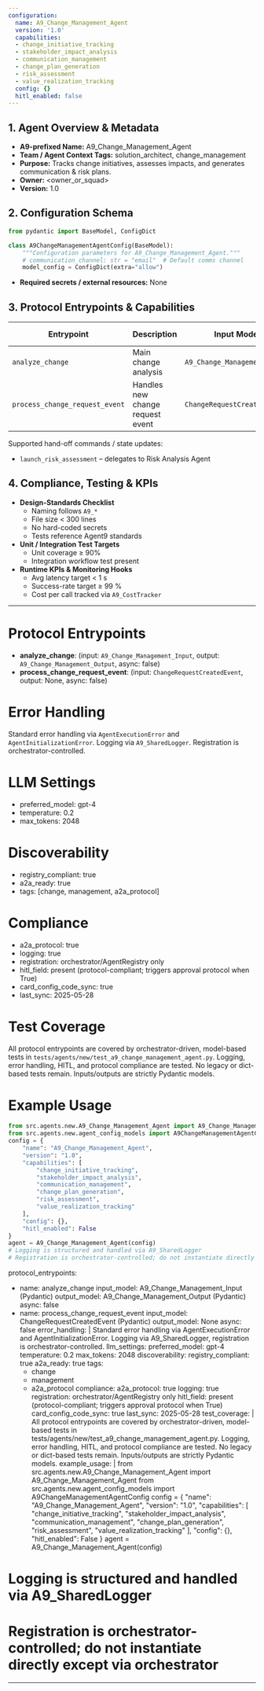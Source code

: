```yaml
---
configuration:
  name: A9_Change_Management_Agent
  version: '1.0'
  capabilities:
  - change_initiative_tracking
  - stakeholder_impact_analysis
  - communication_management
  - change_plan_generation
  - risk_assessment
  - value_realization_tracking
  config: {}
  hitl_enabled: false
---
```


## 1. Agent Overview & Metadata
- **A9-prefixed Name:** A9_Change_Management_Agent
- **Team / Agent Context Tags:** solution_architect, change_management
- **Purpose:** Tracks change initiatives, assesses impacts, and generates communication & risk plans.
- **Owner:** <owner_or_squad>
- **Version:** 1.0

## 2. Configuration Schema
```python
from pydantic import BaseModel, ConfigDict

class A9ChangeManagementAgentConfig(BaseModel):
    """Configuration parameters for A9_Change_Management_Agent."""
    # communication_channel: str = "email"  # Default comms channel
    model_config = ConfigDict(extra="allow")
```
- **Required secrets / external resources:** None

## 3. Protocol Entrypoints & Capabilities
| Entrypoint | Description | Input Model | Output Model | Side-effects |
|------------|-------------|-------------|--------------|--------------|
| `analyze_change` | Main change analysis | `A9_Change_Management_Input` | `A9_Change_Management_Output` | logs events |
| `process_change_request_event` | Handles new change request event | `ChangeRequestCreatedEvent` | None | updates registry |

Supported hand-off commands / state updates:
- `launch_risk_assessment` – delegates to Risk Analysis Agent

## 4. Compliance, Testing & KPIs
- **Design-Standards Checklist**
  - Naming follows `A9_*`
  - File size < 300 lines
  - No hard-coded secrets
  - Tests reference Agent9 standards
- **Unit / Integration Test Targets**
  - Unit coverage ≥ 90%
  - Integration workflow test present
- **Runtime KPIs & Monitoring Hooks**
  - Avg latency target < 1 s
  - Success-rate target ≥ 99 %
  - Cost per call tracked via `A9_CostTracker`

---

# Protocol Entrypoints
- **analyze_change**: (input: `A9_Change_Management_Input`, output: `A9_Change_Management_Output`, async: false)
- **process_change_request_event**: (input: `ChangeRequestCreatedEvent`, output: None, async: false)

# Error Handling
Standard error handling via `AgentExecutionError` and `AgentInitializationError`. Logging via `A9_SharedLogger`. Registration is orchestrator-controlled.

# LLM Settings
- preferred_model: gpt-4
- temperature: 0.2
- max_tokens: 2048

# Discoverability
- registry_compliant: true
- a2a_ready: true
- tags: [change, management, a2a_protocol]

# Compliance
- a2a_protocol: true
- logging: true
- registration: orchestrator/AgentRegistry only
- hitl_field: present (protocol-compliant; triggers approval protocol when True)
- card_config_code_sync: true
- last_sync: 2025-05-28

# Test Coverage
All protocol entrypoints are covered by orchestrator-driven, model-based tests in `tests/agents/new/test_a9_change_management_agent.py`. Logging, error handling, HITL, and protocol compliance are tested. No legacy or dict-based tests remain. Inputs/outputs are strictly Pydantic models.

# Example Usage
```python
from src.agents.new.A9_Change_Management_Agent import A9_Change_Management_Agent
from src.agents.new.agent_config_models import A9ChangeManagementAgentConfig
config = {
    "name": "A9_Change_Management_Agent",
    "version": "1.0",
    "capabilities": [
        "change_initiative_tracking",
        "stakeholder_impact_analysis",
        "communication_management",
        "change_plan_generation",
        "risk_assessment",
        "value_realization_tracking"
    ],
    "config": {},
    "hitl_enabled": False
}
agent = A9_Change_Management_Agent(config)
# Logging is structured and handled via A9_SharedLogger
# Registration is orchestrator-controlled; do not instantiate directly except via orchestrator
```

protocol_entrypoints:
  - name: analyze_change
    input_model: A9_Change_Management_Input (Pydantic)
    output_model: A9_Change_Management_Output (Pydantic)
    async: false
  - name: process_change_request_event
    input_model: ChangeRequestCreatedEvent (Pydantic)
    output_model: None
    async: false
error_handling: |
  Standard error handling via AgentExecutionError and AgentInitializationError. Logging via A9_SharedLogger, registration is orchestrator-controlled.
llm_settings:
  preferred_model: gpt-4
  temperature: 0.2
  max_tokens: 2048
discoverability:
  registry_compliant: true
  a2a_ready: true
  tags:
    - change
    - management
    - a2a_protocol
compliance:
  a2a_protocol: true
  logging: true
  registration: orchestrator/AgentRegistry only
  hitl_field: present (protocol-compliant; triggers approval protocol when True)
  card_config_code_sync: true
  last_sync: 2025-05-28
test_coverage: |
  All protocol entrypoints are covered by orchestrator-driven, model-based tests in tests/agents/new/test_a9_change_management_agent.py. Logging, error handling, HITL, and protocol compliance are tested. No legacy or dict-based tests remain. Inputs/outputs are strictly Pydantic models.
example_usage: |
  from src.agents.new.A9_Change_Management_Agent import A9_Change_Management_Agent
  from src.agents.new.agent_config_models import A9ChangeManagementAgentConfig
  config = {
      "name": "A9_Change_Management_Agent",
      "version": "1.0",
      "capabilities": [
          "change_initiative_tracking",
          "stakeholder_impact_analysis",
          "communication_management",
          "change_plan_generation",
          "risk_assessment",
          "value_realization_tracking"
      ],
      "config": {},
      "hitl_enabled": False
  }
  agent = A9_Change_Management_Agent(config)
  # Logging is structured and handled via A9_SharedLogger
  # Registration is orchestrator-controlled; do not instantiate directly except via orchestrator
---
